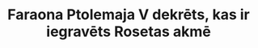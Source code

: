 ---
layout: quote
permalink: /lv/
langtag: lv
type: modern
script: Latn
langName: Latviešu
englishLangName: Latvian (Lettish)
title: Faraona Ptolemaja V dekrēts, kas ir iegravēts Rosetas akmē 
quote: Šī dekrēta kopijas tiks izgrieztas hieroglifos, demotiskā rakstībā un grieķu valodā uz bazalta plāksnēm un novietotas pirmās, otrās un trešās pakāpes templīs līdzās Ptolemaja, mūžīgā dieva statujai.
reference: Ptolemaja V dekrēti Rosetas akmenī, 196. g.p.m.ē., Britu muzejs
imageAlt: Monēta ar Ptolemaja V seju
selectAriaLabel: Izvēlieties valodu
buttonRandom: Pēkšņi
direction: ltr
---